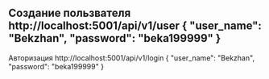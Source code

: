 Создание пользвателя
http://localhost:5001/api/v1/user
{
    "user_name": "Bekzhan",
    "password": "beka199999"
}
-------------------------------------
Авторизация
http://localhost:5001/api/v1/login
{
    "user_name": "Bekzhan",
    "password": "beka199999"
}

